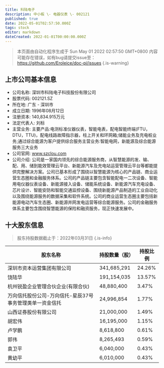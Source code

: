 ```yaml
---
title: 科陆电子
description: 中小板 \- 电器仪表 \- 002121
published: true
date: 2022-05-01T02:57:50.000Z
tags: stock
editor: markdown
dateCreated: 2022-01-01T00:00:00.000Z
---
```


> 本页面由自动化程序生成于 Sun May 01 2022 02:57:50 GMT+0800
> 内容可能存在错误，如有bug请提交issue至：https://github.com/Eroleice/doc-pi/issues
{.is-warning}

## 上市公司基本信息
- 公司名称: 深圳市科陆电子科技股份有限公司
- 股票代码: 002121.SZ
- 所在地: 广东 - 深圳市
- 成立日期: 1996年08月12日
- 注册资本: 140,834.915万元
- 法定代表人: 刘标
- 主营业务: 主要产品:电测标准仪器仪表，智能电表，配电智能终端(FTU，DTU，TTU)，配电线路故障指示器，柱上开关和环网箱;储能业务及充电桩业务;通过综合能源为客户提供综合服务主营业务:智能电网，新能源及综合能源服务三大业务
- 公司官网: www.szclou.com
- 公司介绍: 公司是一家国内领先的综合能源服务商，从智慧能源的发、输、配、用、储到能效管理云平台、新能源汽车及充电站运营管理云平台等都能提供完整解决方案。公司已基本形成了围绕以智慧能源为核心的产品链、商业运营生态圈和金融服务体系。公司的产品链主要包含智能配电一二次设备、智能用电仪器仪表设备、新能源接入设备、储能系统设备、新能源汽车充电设备、芯片设计、智能安防和智能交通监控设备、围绕新能源产品制造的工业自动化以及围绕能源服务的数据采集和软件系统。公司的商业运营生态圈主要包括新能源电动汽车生态圈、新能源并网发电运营等综合能源服务。公司的金融服务体系主要包含围绕智慧能源的保险和融资服务，现正快速发展中。


## 十大股东信息
> 股东持股数据截止于：2022年03月31日
{.is-info}

| 股东名称 | 持股数量（股） | 持股比例 |
| --- | --- | --- |
| 深圳市资本运营集团有限公司 | 341,685,291 | 24.26% |
| 饶陆华 | 191,154,035 | 13.57% |
| 杭州锐盈企业管理合伙企业(有限合伙) | 48,880,400 | 3.47% |
| 万向信托股份公司-万向信托-星辰37号事务管理类单一资金信托 | 24,996,854 | 1.77% |
| 山西证券股份有限公司 | 21,000,000 | 1.49% |
| 胡宏伟 | 16,195,000 | 1.15% |
| 卢学鹏 | 8,618,800 | 0.61% |
| 郭伟 | 8,265,493 | 0.59% |
| 袁卫平 | 6,040,000 | 0.43% |
| 黄幼平 | 6,010,000 | 0.43% |




